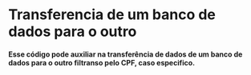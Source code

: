 # Transferencia de um banco de dados para o outro

#### Esse código pode auxiliar na transferência de dados de um banco de dados para o outro filtranso pelo CPF, caso especifico.

